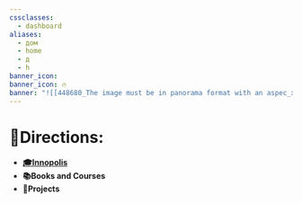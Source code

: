 ```yaml
---
cssclasses:
  - dashboard
aliases:
  - дом
  - home
  - д
  - h
banner_icon:
banner_icon: 🔥
banner: "![[448680_The image must be in panorama format with an aspec_xl-1024-v1-0.png]]"
---
```

# 🚪Directions:
- **[🎓Innopolis](Innopolis%20University.md)**
- **📚Books and Courses**
- **🚀Projects**
